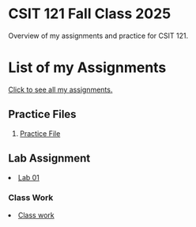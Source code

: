 # CSIT 121 Fall Class 2025
Overview of my assignments and practice for CSIT 121.

<h1>List of my Assignments</h1>

<p><a href = "https://tyrannusexcle101.github.io/CSIT121/">Click to see all my assignments. </a></p>

<h2>Practice Files</h2>

<ol>
<li><a href = "Practice/demo.html">Practice File</a></li>
</ol>

<h2>Lab Assignment</h2>


<li><a href = "Lab01/aboutme.html" target="_blank">Lab 01</a></li>


<h3>Class Work</h3>
<li><a href = "ClassWork/textplay.html" target="_blank">Class work</a></li>
